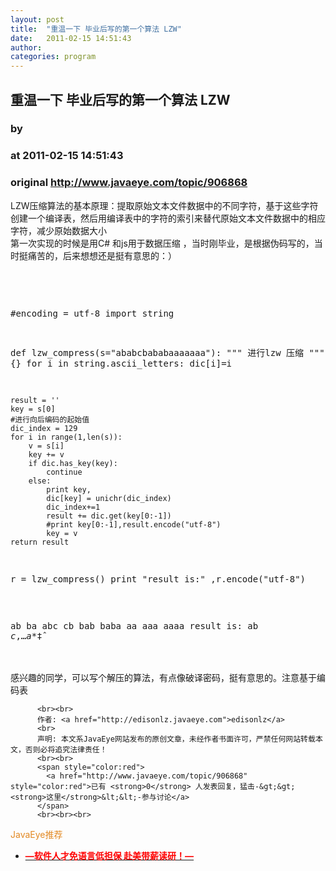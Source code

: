 ```yaml
---
layout: post
title:  "重温一下 毕业后写的第一个算法 LZW"
date:   2011-02-15 14:51:43
author: 
categories: program
---
```


## 重温一下 毕业后写的第一个算法 LZW
### by 
### at 2011-02-15 14:51:43
### original <http://www.javaeye.com/topic/906868>

LZW压缩算法的基本原理：提取原始文本文件数据中的不同字符，基于这些字符创建一个编译表，然后用编译表中的字符的索引来替代原始文本文件数据中的相应字符，减少原始数据大小
<br>第一次实现的时候是用C# 和js用于数据压缩 ，当时刚毕业，是根据伪码写的，当时挺痛苦的，后来想想还是挺有意思的：）
<br>
<br><pre name="code">

#encoding = utf-8
import string

def lzw_compress(s="ababcbababaaaaaaa"):
    """
    进行lzw 压缩
    """
    dic = {}
    for i in string.ascii_letters:
        dic[i]=i
    
    result = ''
    key = s[0]
    #进行向后编码的起始值
    dic_index = 129
    for i in range(1,len(s)):
        v = s[i]
        key += v
        if dic.has_key(key):
            continue
        else:
            print key,
            dic[key] = unichr(dic_index)
            dic_index+=1
            result += dic.get(key[0:-1])
            #print key[0:-1],result.encode("utf-8")
            key = v
    return result

r = lzw_compress()
print "result is:" ,r.encode("utf-8")
</pre>
<br><pre name="code">ab ba abc cb bab baba aa aaa aaaa result is: ab *c*‚…*a**‡ˆ</pre>
<br>
<br>感兴趣的同学，可以写个解压的算法，有点像破译密码，挺有意思的。注意基于编码表
          
          <br><br>
          作者: <a href="http://edisonlz.javaeye.com">edisonlz</a> 
          <br>
          声明: 本文系JavaEye网站发布的原创文章，未经作者书面许可，严禁任何网站转载本文，否则必将追究法律责任！
          <br><br>
          <span style="color:red">
            <a href="http://www.javaeye.com/topic/906868" style="color:red">已有 <strong>0</strong> 人发表回复，猛击-&gt;&gt;<strong>这里</strong>&lt;&lt;-参与讨论</a>
          </span>
          <br><br><br>
<span style="color:#e28822">JavaEye推荐</span>
<br>
<ul><li><a href="http://www.iteye.com/clicks/433"><span style="color:red;font-weight:bold">—软件人才免语言低担保 赴美带薪读研！— </span></a></li></ul>
<br><br><br>